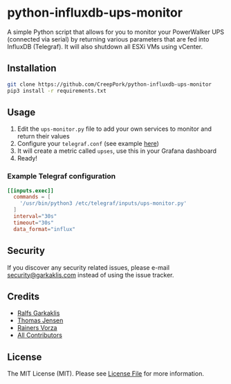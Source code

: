 # python-influxdb-ups-monitor

A simple Python script that allows for you to monitor your PowerWalker UPS (connected via serial) by returning various parameters that are fed into InfluxDB (Telegraf). It will also shutdown all ESXi VMs using vCenter.

## Installation

```bash
git clone https://github.com/CreepPork/python-influxdb-ups-monitor
pip3 install -r requirements.txt
```

## Usage

1. Edit the `ups-monitor.py` file to add your own services to monitor and return their values
2. Configure your `telegraf.conf` (see example [here](#example-telegraf-configuration))
3. It will create a metric called `upses`, use this in your Grafana dashboard
4. Ready!

### Example Telegraf configuration

```conf
[[inputs.exec]]
  commands = [
    '/usr/bin/python3 /etc/telegraf/inputs/ups-monitor.py'
  ]
  interval="30s"
  timeout="30s"
  data_format="influx"
```

## Security

If you discover any security related issues, please e-mail [security@garkaklis.com](mailto:security@garkaklis.com) instead of using the issue tracker.

## Credits

- [Ralfs Garkaklis](https://github.com/CreepPork)
- [Thomas Jensen](https://github.com/thomasjsn)
- [Rainers Vorza](https://github.com/wexaris)
- [All Contributors](https://github.com/CreepPork/python-influxdb-ups-monitor/contributors)

## License

The MIT License (MIT). Please see [License File](LICENSE) for more information.
